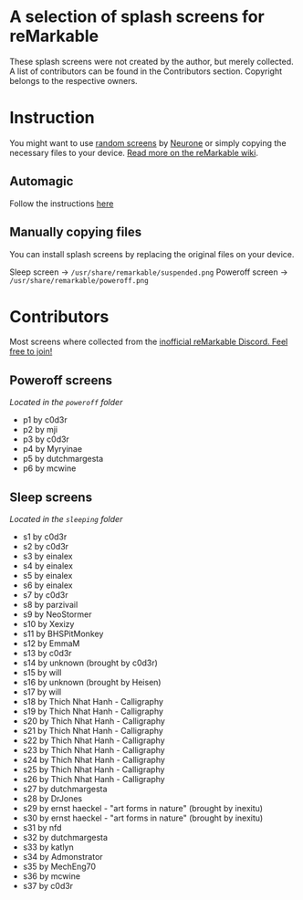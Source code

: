 # A selection of splash screens for reMarkable
These splash screens were not created by the author, but merely collected. A list of contributors can be found in the Contributors section. Copyright belongs to the respective owners.

# Instruction
You might want to use [random screens](https://github.com/Neurone/reMarkable) by [Neurone](https://github.com/Neurone) or simply copying the necessary files to your device. [Read more on the reMarkable wiki](https://remarkablewiki.com/tips/splashscreens).

## Automagic
Follow the instructions [here](https://github.com/Neurone/reMarkable)
## Manually copying files
You can install splash screens by replacing the original files on your device.

Sleep screen → ```/usr/share/remarkable/suspended.png```
Poweroff screen → ```/usr/share/remarkable/poweroff.png```
# Contributors
Most screens where collected from the [inofficial reMarkable Discord. Feel free to join!](https://discord.gg/9amXkzTp)

## Poweroff screens
_Located in the ```poweroff``` folder_
- p1 by c0d3r
- p2 by mji
- p3 by c0d3r
- p4 by Myryinae
- p5 by dutchmargesta
- p6 by mcwine

## Sleep screens
_Located in the ```sleeping``` folder_
- s1 by c0d3r
- s2 by c0d3r
- s3 by einalex
- s4 by einalex
- s5 by einalex
- s6 by einalex
- s7 by c0d3r
- s8 by parzivail
- s9 by NeoStormer
- s10 by Xexizy
- s11 by BHSPitMonkey
- s12 by EmmaM
- s13 by c0d3r
- s14 by unknown (brought by c0d3r)
- s15 by will
- s16 by unknown (brought by Heisen)
- s17 by will
- s18 by Thich Nhat Hanh - Calligraphy
- s19 by Thich Nhat Hanh - Calligraphy
- s20 by Thich Nhat Hanh - Calligraphy
- s21 by Thich Nhat Hanh - Calligraphy
- s22 by Thich Nhat Hanh - Calligraphy
- s23 by Thich Nhat Hanh - Calligraphy
- s24 by Thich Nhat Hanh - Calligraphy
- s25 by Thich Nhat Hanh - Calligraphy
- s26 by Thich Nhat Hanh - Calligraphy
- s27 by dutchmargesta
- s28 by DrJones
- s29 by ernst haeckel - "art forms in nature" (brought by inexitu)
- s30 by ernst haeckel - "art forms in nature" (brought by inexitu)
- s31 by nfd
- s32 by dutchmargesta
- s33 by katlyn
- s34 by Admonstrator
- s35 by MechEng70
- s36 by mcwine
- s37 by c0d3r